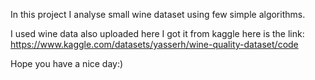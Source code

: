 In this project I analyse small wine dataset using few simple algorithms.

I used wine data also uploaded here I got it from kaggle here is the link: https://www.kaggle.com/datasets/yasserh/wine-quality-dataset/code

Hope you have a nice day:) 
